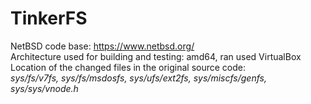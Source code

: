 # TinkerFS  
NetBSD code base: <https://www.netbsd.org/>  
Architecture used for building and testing: amd64, ran used VirtualBox   
Location of the changed files in the original source code:  
<i>sys/fs/v7fs, sys/fs/msdosfs, sys/ufs/ext2fs, sys/miscfs/genfs, sys/sys/vnode.h</i>
